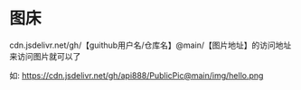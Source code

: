 # 图床

cdn.jsdelivr.net/gh/【guithub用户名/仓库名】@main/【图片地址】的访问地址来访问图片就可以了

如:
https://cdn.jsdelivr.net/gh/api888/PublicPic@main/img/hello.png
